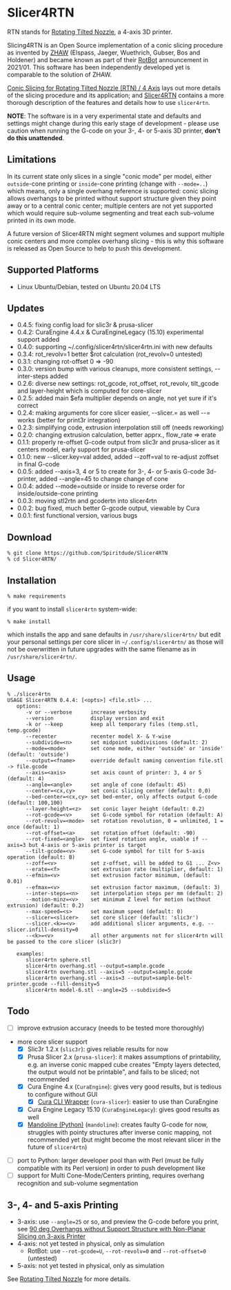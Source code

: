 # Slicer4RTN

RTN stands for [Rotating Tilted Nozzle](https://xyzdims.com/2021/01/27/3d-printing-rotating-tilted-nozzle-option/), a 4-axis 3D printer.

Slicing4RTN is an Open Source implementation of a conic slicing procedure as invented by [ZHAW](https://zhaw.ch) (Elspass, Jaeger, Wuethrich, Gubser, Bos and Holdener) and became known as part of their [RotBot](https://www.zhaw.ch/en/medien/medienmitteilungen/detail-news-releases/event-news/upgrade-fuer-den-3d-drucker-spart-zeit-und-stuetzmaterial/) announcement in 2021/01.
This software has been independently developed yet is comparable to the solution of ZHAW.

[Conic Slicing for Rotating Tilted Nozzle (RTN) / 4 Axis](https://xyzdims.com/2021/02/26/3d-printing-conic-slicing-for-rotating-tilted-nozzle-rtn/) lays out more details of the slicing procedure and its application;
and [Slicer4RTN](https://xyzdims.com/3d-printing/slicer4rtn/) contains a more thorough description of the features and details how to use `slicer4rtn`.

**NOTE**: The software is in a very experimental state and defaults and settings might change during this early stage of development - please use caution when running the G-code on your 3-, 4- or 5-axis 3D printer, **don't do this unattended**.

## Limitations
In its current state only slices in a single "conic mode" per model, either `outside`-cone printing or `inside`-cone printing (change with `--mode=..`)
which means, only a single overhang reference is supported: conic slicing allows overhangs to be printed without support structure given they point away or to a central conic center;
multiple centers are not yet supported which would require sub-volume segmenting and treat each sub-volume printed in its own mode.

A future version of Slicer4RTN might segment volumes and support multiple conic centers and more complex overhang slicing - this is why this software is released as Open Source to help to push this development.

## Supported Platforms
- Linux Ubuntu/Debian, tested on Ubuntu 20.04 LTS

## Updates
- 0.4.5: fixing config load for slic3r & prusa-slicer
- 0.4.2: CuraEngine 4.4.x & CuraEngineLegacy (15.10) experimental support added 
- 0.4.0: supporting ~/.config/slicer4rtn/slicer4rtn.ini with new defaults
- 0.3.4: rot_revolv=1 better $rot calculation (rot_revolv=0 untested)
- 0.3.1: changing rot-offset 0 => -90
- 0.3.0: version bump with various cleanups, more consistent settings, --inter-steps added
- 0.2.6: diverse new settings: rot_gcode, rot_offset, rot_revolv, tilt_gcode and layer-height which is computed for core-slicer
- 0.2.5: added main $efa multiplier depends on angle, not yet sure if it's correct
- 0.2.4: making arguments for core slicer easier, --slicer.<k>=<v> as well --<k>=<v> works (better for print3r integration)
- 0.2.3: simplifying code, extrusion interpolation still off (needs reworking)
- 0.2.0: changing extrusion calculation, better apprx., flow_rate => erate
- 0.1.1: properly re-offset G-code output from slic3r and prusa-slicer as it centers model, early support for prusa-slicer
- 0.1.0: new --slicer.key=val added, added --zoff=val to re-adjust zoffset in final G-code
- 0.0.5: added --axis=3, 4 or 5 to create for 3-, 4- or 5-axis G-code 3d-printer, added --angle=45 to change change of cone
- 0.0.4: added --mode=outside or inside to reverse order for inside/outside-cone printing
- 0.0.3: moving stl2rtn and gcodertn into slicer4rtn
- 0.0.2: bug fixed, much better G-gcode output, viewable by Cura
- 0.0.1: first functional version, various bugs

## Download
```
% git clone https://github.com/Spiritdude/Slicer4RTN
% cd Slicer4RTN/
```

## Installation
```
% make requirements
```
if you want to install `slicer4rtn` system-wide:
```
% make install
```
which installs the app and sane defaults in `/usr/share/slicer4rtn/` but edit your personal settings per core slicer 
in `~/.config/slicer4rtn/` as those will not be overwritten in future upgrades with the same filename as in `/usr/share/slicer4rtn/`.

## Usage
```
% ./slicer4rtn
USAGE Slicer4RTN 0.4.4: [<opts>] <file.stl> ...
   options:
      -v or --verbose      increase verbosity
      --version            display version and exit
      -k or --keep         keep all temporary files (temp.stl, temp.gcode)
      --recenter           recenter model X- & Y-wise
      --subdivide=<n>      set midpoint subdivisions (default: 2)
      --mode=<mode>        set cone mode, either 'outside' or 'inside' (default: 'outside')
      --output=<fname>     override default naming convention file.stl -> file.gcode
      --axis=<axis>        set axis count of printer: 3, 4 or 5 (default: 4)
      --angle=<angle>      set angle of cone (default: 45)
      --center=<cx,cy>     set conic slicing center (default: 0,0)
      --bed-center=<cx,cy> set bed-enter, only affects output G-code (default: 100,100)
      --layer-height=<z>   set conic layer height (default: 0.2)
      --rot-gcode=<v>      set G-code symbol for rotation (default: A)
      --rot-revolv=<mode>  set rotation revolution, 0 = unlimited, 1 = once (default: 1)
      --rot-offset=<a>     set rotation offset (default: -90)
      --rot-fixed=<angle>  set fixed rotation angle, usable if --axis=3 but 4-axis or 5-axis printer is target
      --tilt-gcode=<v>     set G-code symbol for tilt for 5-axis operation (default: B)
      --zoff=<v>           set z-offset, will be added to G1 ... Z<v>
      --erate=<f>          set extrusion rate (multiplier, default: 1)
      --efmin=<v>          set extrusion factor minimum, (default: 0.01)
      --efmax=<v>          set extrusion factor maximum, (default: 3)
      --inter-steps=<n>    set interpolation steps per mm (default: 2)
      --motion-minz=<v>    set minimum Z level for motion (without extrusion) (default: 0.2)
      --max-speed=<s>      set maximum speed (default: 0)
      --slicer=<slicer>    set core slicer (default: 'slic3r')
      --slicer.<k>=<v>     add additional slicer arguments, e.g. --slicer.infill-density=0
      --<k>=<v>            all other arguments not for slicer4rtn will be passed to the core slicer (slic3r)
      
   examples:
      slicer4rtn sphere.stl
      slicer4rtn overhang.stl --output=sample.gcode
      slicer4rtn overhang.stl --axis=5 --output=sample.gcode
      slicer4rtn overhang.stl --axis=3 --output=sample-belt-printer.gcode --fill-density=5
      slicer4rtn model-6.stl --angle=25 --subdivide=5

```

## Todo
- [ ] improve extrusion accuracy (needs to be tested more thoroughly)
- more core slicer support
  - [x] Slic3r 1.2.x (`slic3r`): gives reliable results for now
  - [x] Prusa Slicer 2.x (`prusa-slicer`): it makes assumptions of printability, e.g. an inverse conic mapped cube creates "Empty layers detected, the output would not be printable", and fails to be sliced; not recommended
  - [x] Cura Engine 4.x (`CuraEngine`): gives very good results, but is tedious to configure without GUI
    - [x] [Cura CLI Wrapper](https://github.com/Spiritdude/Cura-CLI-Wrapper) (`cura-slicer`): easier to use than CuraEngine
  - [x] Cura Engine Legacy 15.10 (`CuraEngineLegacy`): gives good results as well
  - [x] [Mandoline (Python)](https://github.com/revarbat/mandoline-py) (`mandoline`): creates faulty G-code for now, struggles with pointy structures after inverse conic mapping, not recommended yet (but might become the most relevant slicer in the future of `slicer4rtn`)
- [ ] port to Python: larger developer pool than with Perl (must be fully compatible with its Perl version) in order to push development like
- [ ] support for Multi Cone-Mode/Centers printing, requires overhang recognition and sub-volume segmentation

## 3-, 4- and 5-axis Printing
- 3-axis: use `--angle=25` or so, and preview the G-code before you print, see [90 deg Overhangs without Support Structure with Non-Planar Slicing on 3-axis Printer](https://xyzdims.com/2021/03/03/3d-printing-90-overhangs-without-support-structure-with-non-planar-slicing-on-3-axis-printer/)
- 4-axis: not yet tested in physical, only as simulation
  - RotBot: use `--rot-gcode=U`, `--rot-revolv=0` and `--rot-offset=0` (untested)
- 5-axis: not yet tested in physical, only as simulation

See [Rotating Tilted Nozzle](https://xyzdims.com/2021/01/27/3d-printing-rotating-tilted-nozzle-option/) for more details.

